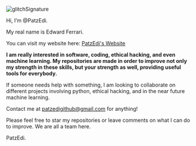 ![glitchSignature](https://user-images.githubusercontent.com/116693779/223161888-8754b820-d1cb-44a0-9fe0-a7e4dabab461.gif)


Hi, I’m @PatzEdi.

My real name is Edward Ferrari.

You can visit my website here: [PatzEdi's Website](https://patzedi.github.io)

**I am really interested in software, coding, ethical hacking, and even machine learning. My repositories are made in order to improve not only my strength in these skills, but your strength as well, providing useful tools for everybody.**

If someone needs help with something, I am looking to collaborate on different projects involving python, ethical hacking, and in the near future machine learning.

Contact me at patzedigithub@gmail.com for anything!

Please feel free to star my repositories or leave comments on what I can do to improve. We are all a team here.

PatzEdi.
